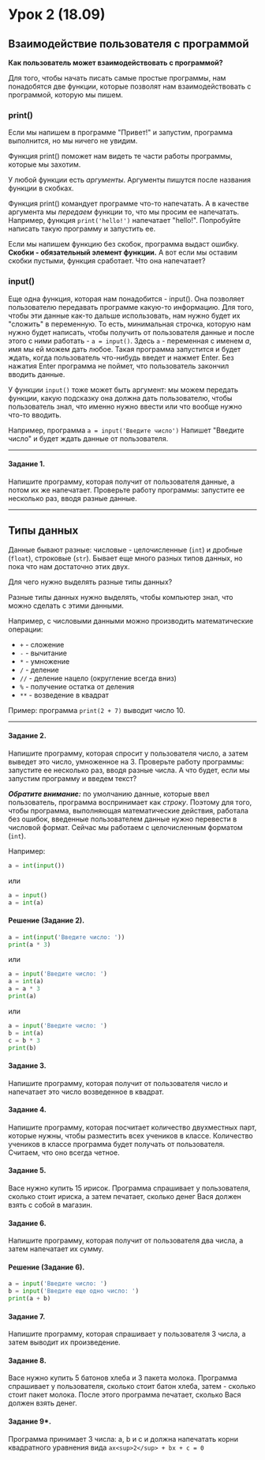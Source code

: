 # Урок 2 (18.09)

## Взаимодействие пользователя с программой

**Как пользователь может взаимодействовать с программой?**

Для того, чтобы начать писать самые простые программы, нам понадобятся две функции, которые позволят нам взаимодействовать с программой, которую мы пишем.

### print()

Если мы напишем в программе "Привет!" и запустим, программа выполнится, но мы ничего не увидим.

Функция print() поможет нам видеть те части работы программы, которые мы захотим.

У любой функции есть *аргументы*. Аргументы пишутся после названия функции в скобках.

Функция print() командует программе что-то напечатать. А в качестве аргумента мы *передаем* функции то, что мы просим ее напечатать. Например, функция `print('hello!')` напечатает "hello!". Попробуйте написать такую программу и запустить ее.

Если мы напишем функцию без скобок, программа выдаст ошибку. **Скобки - обязательный элемент функции.** А вот если мы оставим скобки пустыми, функция сработает. Что она напечатает?

### input()

Еще одна функция, которая нам понадобится - input(). Она позволяет пользователю передавать программе какую-то информацию. Для того, чтобы эти данные как-то дальше использовать, нам нужно будет их "сложить" в переменную. То есть, минимальная строчка, которую нам нужно будет написать, чтобы получить от пользователя данные и после этого с ними работать - `a = input()`. Здесь `a` - переменная с именем *a*, имя мы ей можем дать любое. Такая программа запустится и будет ждать, когда пользователь что-нибудь введет и нажмет Enter. Без нажатия Enter программа не поймет, что пользователь закончил вводить данные.

У функции `input()` тоже может быть аргумент: мы можем передать функции, какую подсказку она должна дать пользователю, чтобы пользователь знал, что именно нужно ввести или что вообще нужно что-то вводить.

Например, программа `a = input('Введите число')` Напишет "Введите число" и будет ждать данные от пользователя.

---

#### Задание 1.

Напишите программу, которая получит от пользователя данные, а потом их же напечатает. Проверьте работу программы: запустите ее несколько раз, вводя разные данные.

---

## Типы данных

Данные бывают разные: числовые - целочисленные (`int`) и дробные (`float`), строковые (`str`). Бывает еще много разных типов данных, но пока что нам достаточно этих двух.

Для чего нужно выделять разные типы данных?

Разные типы данных нужно выделять, чтобы компьютер знал, что можно сделать с этими данными.

Например, с числовыми данными можно производить математические операции:

* `+` - сложение
* `-` - вычитание
* `*` - умножение
* `/` - деление
* `//` - деление нацело (округление всегда вниз)
* `%` - получение остатка от деления
* `**` - возведение в квадрат

Пример: программа `print(2 + 7)` выводит число 10.

---

#### Задание 2.

Напишите программу, которая спросит у пользователя число, а затем выведет это число, умноженное на 3. Проверьте работу программы: запустите ее несколько раз, вводя разные числа. А что будет, если мы запустим программу и введем текст?

***Обратите внимание:*** по умолчанию данные, которые ввел пользователь, программа воспринимает как *строку*. Поэтому для того, чтобы программа, выполняющая математические действия, работала без ошибок, введенные пользователем данные нужно перевести в числовой формат. Сейчас мы работаем с целочисленным форматом (`int`).

Например:
```python
a = int(input())
```
или
```python
a = input()
a = int(a)
```

#### Решение (Задание 2).

```python
a = int(input('Введите число: '))
print(a * 3)
```
или
```python
a = input('Введите число: ')
a = int(a)
a = a * 3
print(a)
```
или
```python
a = input('Введите число: ')
b = int(a)
c = b * 3
print(b)
```

#### Задание 3.

Напишите программу, которая получит от пользователя число и напечатает это число возведенное в квадрат.

#### Задание 4.

Напишите программу, которая посчитает количество двухместных парт, которые нужны, чтобы разместить всех учеников в классе. Количество учеников в классе программа будет получать от пользователя. Считаем, что оно всегда четное.

#### Задание 5.

Васе нужно купить 15 ирисок. Программа спрашивает у пользователя, сколько стоит ириска, а затем печатает, сколько денег Вася должен взять с собой в магазин.

#### Задание 6.

Напишите программу, которая получит от пользователя два числа, а затем напечатает их сумму.

#### Решение (Задание 6).

```python
a = input('Введите число: ')
b = input('Введите еще одно число: ')
print(a + b)
```

#### Задание 7.

Напишите программу, которая спрашивает у пользователя 3 числа, а затем выводит их произведение.

#### Задание 8.

Васе нужно купить 5 батонов хлеба и 3 пакета молока. Программа спрашивает у пользователя, сколько стоит батон хлеба, затем - сколько стоит пакет молока. После этого программа печатает, сколько Вася должен взять денег.

#### Задание 9*.

Программа принимает 3 числа: a, b и c и должна напечатать корни квадратного уравнения вида ```ax<sup>2</sup> + bx + c = 0```


